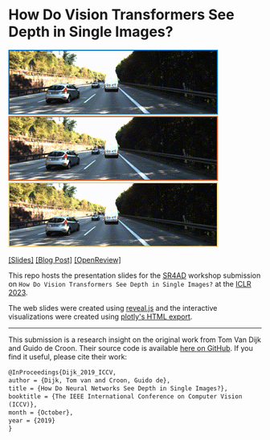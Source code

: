 # How Do Vision Transformers See Depth in Single Images?

![Position and Scale Image Sequence](sr4ad/img/pos_vs_scale___normal.gif)
![Position and Scale Image Sequence](sr4ad/img/pos_vs_scale___pos_only.gif)
![Position and Scale Image Sequence](sr4ad/img/pos_vs_scale___scale_only.gif)

[\[Slides\]](https://sr4ad-vit-mde.github.io/web-slides/sr4ad/presentation.html) 
[\[Blog Post\]](https://sr4ad-vit-mde.github.io/blog/2023/visual-cues-monocular-depth-estimation/) 
[\[OpenReview\]](https://openreview.net/group?id=ICLR.cc/2023/Workshop/SR4AD)


This repo hosts the presentation slides for the [SR4AD](https://opendrivelab.com/sr4ad/iclr23) workshop submission on `How Do Vision Transformers See Depth in Single Images?` at the [ICLR 2023](https://iclr.cc/).

The web slides were created using [reveal.js](https://github.com/hakimel/reveal.js/) and the interactive visualizations were created using [plotly's HTML export](https://plotly.com/python/interactive-html-export/).

--- 

This submission is a research insight on the original work from Tom Van Dijk and Guido de Croon.
Their source code is available [here on GitHub](https://github.com/tomvand/2019-iccv-depthcues).
If you find it useful, please cite their work:

```
@InProceedings{Dijk_2019_ICCV,
author = {Dijk, Tom van and Croon, Guido de},
title = {How Do Neural Networks See Depth in Single Images?},
booktitle = {The IEEE International Conference on Computer Vision (ICCV)},
month = {October},
year = {2019}
} 
```
